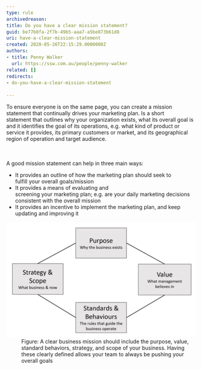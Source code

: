 ```yaml
---
type: rule
archivedreason: 
title: Do you have a clear mission statement?
guid: be77b8fa-2f7b-49b5-aaa7-a5be873b61d8
uri: have-a-clear-mission-statement
created: 2020-05-26T22:15:29.0000000Z
authors:
- title: Penny Walker
  url: https://ssw.com.au/people/penny-walker
related: []
redirects:
- do-you-have-a-clear-mission-statement

---
```



To ensure everyone is on the same page, you can create a mission statement that continually drives your marketing plan. Is a short statement that outlines why your organization exists, what its overall goal is and it identifies the goal of its operations, e.g. what kind of product or service it provides, its primary customers or market, and its geographical region of operation and target audience. <br>
<br><excerpt class='endintro'></excerpt><br>
<p>A good mission statement can help in three main ways: <br></p><ul><li>It provides an outline of how the marketing plan should seek to fulfill your overall goals/mission </li><li>It provides a means of evaluating and screening your marketing plan; e.g. are your daily marketing decisions consistent with the overall mission </li><li>It provides an incentive to implement the marketing plan, and keep updating and improving it<br></li></ul><dl class="image"><dt><img src="mission-statement.png" alt="mission-statement.png" style="width:750px;" /></dt><dd>Figure: A clear business mission should include the purpose, value, standard behaviors, strategy, and scope of your business. Having these clearly defined allows your team to always be pushing your overall goals​<br></dd></dl>


